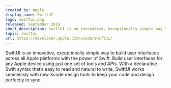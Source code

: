 ```yaml
---
created_by: Apple
display_name: SwiftUI
logo: swiftui.png
released: September 2019
short_description: SwiftUI is an innovative, exceptionally simple way to build user interfaces across all Apple platforms with the power of Swift.
topic: swiftui
url: https://developer.apple.com/xcode/swiftui/
---
```

SwiftUI is an innovative, exceptionally simple way to build user interfaces across all Apple platforms with the power of Swift. Build user interfaces for any Apple device using just one set of tools and APIs. With a declarative Swift syntax that’s easy to read and natural to write, SwiftUI works seamlessly with new Xcode design tools to keep your code and design perfectly in sync.
